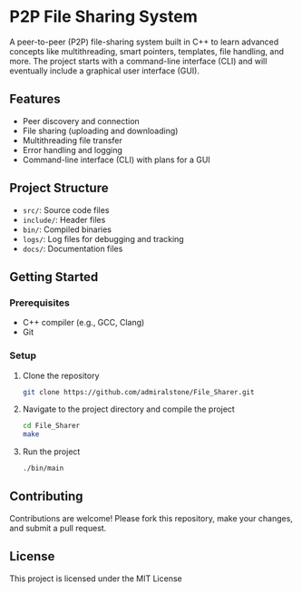 # P2P File Sharing System

A peer-to-peer (P2P) file-sharing system built in C++ to learn advanced concepts like multithreading, smart pointers, templates, file handling, and more. The project starts with a command-line interface (CLI) and will eventually include a graphical user interface (GUI).

## Features
- Peer discovery and connection
- File sharing (uploading and downloading)
- Multithreading file transfer
- Error handling and logging
- Command-line interface (CLI) with plans for a GUI

## Project Structure
- `src/`: Source code files
- `include/`: Header files
- `bin/`: Compiled binaries
- `logs/`: Log files for debugging and tracking
- `docs/`: Documentation files

## Getting Started

### Prerequisites
- C++ compiler (e.g., GCC, Clang)
- Git

### Setup

1. Clone the repository
    ```bash
    git clone https://github.com/admiralstone/File_Sharer.git

2. Navigate to the project directory and compile the project
    ```bash
    cd File_Sharer
    make

3. Run the project
    ```bash
    ./bin/main

## Contributing

Contributions are welcome! Please fork this repository, make your changes, and submit a pull request.

## License

This project is licensed under the MIT License



